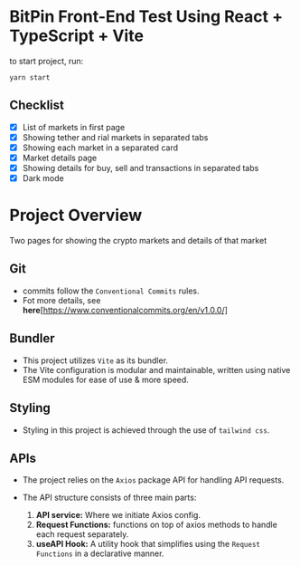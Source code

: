 # BitPin Front-End Test Using React + TypeScript + Vite

to start project, run:

```
yarn start
```

## Checklist

- [x] List of markets in first page
- [x] Showing tether and rial markets in separated tabs
- [x] Showing each market in a separated card
- [x] Market details page
- [x] Showing details for buy, sell and transactions in separated tabs
- [x] Dark mode

# Project Overview

Two pages for showing the crypto markets and details of that market

## Git

- commits follow the `Conventional Commits` rules.
- Fot more details, see **here**[https://www.conventionalcommits.org/en/v1.0.0/]

## Bundler

- This project utilizes `Vite` as its bundler.
- The Vite configuration is modular and maintainable, written using native ESM modules for ease of use & more speed.

## Styling

- Styling in this project is achieved through the use of `tailwind css`.

## APIs

- The project relies on the `Axios` package API for handling API requests.

- The API structure consists of three main parts:
  1. **API service:** Where we initiate Axios config.
  2. **Request Functions:** functions on top of axios methods to handle each request separately.
  3. **useAPI Hook:** A utility hook that simplifies using the `Request Functions` in a declarative manner.
